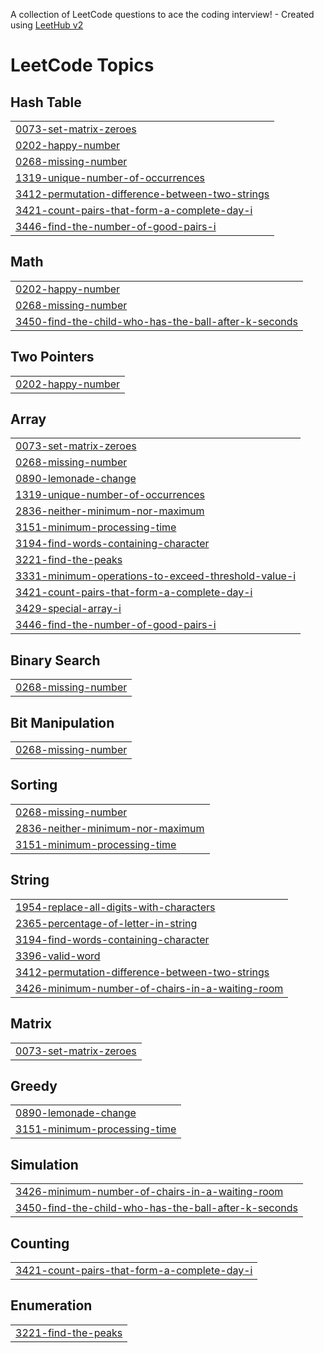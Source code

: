 A collection of LeetCode questions to ace the coding interview! - Created using [LeetHub v2](https://github.com/arunbhardwaj/LeetHub-2.0)
<!---LeetCode Topics Start-->
# LeetCode Topics
## Hash Table
|  |
| ------- |
| [0073-set-matrix-zeroes](https://github.com/Alagukoushik/LeetCode/tree/master/0073-set-matrix-zeroes) |
| [0202-happy-number](https://github.com/Alagukoushik/LeetCode/tree/master/0202-happy-number) |
| [0268-missing-number](https://github.com/Alagukoushik/LeetCode/tree/master/0268-missing-number) |
| [1319-unique-number-of-occurrences](https://github.com/Alagukoushik/LeetCode/tree/master/1319-unique-number-of-occurrences) |
| [3412-permutation-difference-between-two-strings](https://github.com/Alagukoushik/LeetCode/tree/master/3412-permutation-difference-between-two-strings) |
| [3421-count-pairs-that-form-a-complete-day-i](https://github.com/Alagukoushik/LeetCode/tree/master/3421-count-pairs-that-form-a-complete-day-i) |
| [3446-find-the-number-of-good-pairs-i](https://github.com/Alagukoushik/LeetCode/tree/master/3446-find-the-number-of-good-pairs-i) |
## Math
|  |
| ------- |
| [0202-happy-number](https://github.com/Alagukoushik/LeetCode/tree/master/0202-happy-number) |
| [0268-missing-number](https://github.com/Alagukoushik/LeetCode/tree/master/0268-missing-number) |
| [3450-find-the-child-who-has-the-ball-after-k-seconds](https://github.com/Alagukoushik/LeetCode/tree/master/3450-find-the-child-who-has-the-ball-after-k-seconds) |
## Two Pointers
|  |
| ------- |
| [0202-happy-number](https://github.com/Alagukoushik/LeetCode/tree/master/0202-happy-number) |
## Array
|  |
| ------- |
| [0073-set-matrix-zeroes](https://github.com/Alagukoushik/LeetCode/tree/master/0073-set-matrix-zeroes) |
| [0268-missing-number](https://github.com/Alagukoushik/LeetCode/tree/master/0268-missing-number) |
| [0890-lemonade-change](https://github.com/Alagukoushik/LeetCode/tree/master/0890-lemonade-change) |
| [1319-unique-number-of-occurrences](https://github.com/Alagukoushik/LeetCode/tree/master/1319-unique-number-of-occurrences) |
| [2836-neither-minimum-nor-maximum](https://github.com/Alagukoushik/LeetCode/tree/master/2836-neither-minimum-nor-maximum) |
| [3151-minimum-processing-time](https://github.com/Alagukoushik/LeetCode/tree/master/3151-minimum-processing-time) |
| [3194-find-words-containing-character](https://github.com/Alagukoushik/LeetCode/tree/master/3194-find-words-containing-character) |
| [3221-find-the-peaks](https://github.com/Alagukoushik/LeetCode/tree/master/3221-find-the-peaks) |
| [3331-minimum-operations-to-exceed-threshold-value-i](https://github.com/Alagukoushik/LeetCode/tree/master/3331-minimum-operations-to-exceed-threshold-value-i) |
| [3421-count-pairs-that-form-a-complete-day-i](https://github.com/Alagukoushik/LeetCode/tree/master/3421-count-pairs-that-form-a-complete-day-i) |
| [3429-special-array-i](https://github.com/Alagukoushik/LeetCode/tree/master/3429-special-array-i) |
| [3446-find-the-number-of-good-pairs-i](https://github.com/Alagukoushik/LeetCode/tree/master/3446-find-the-number-of-good-pairs-i) |
## Binary Search
|  |
| ------- |
| [0268-missing-number](https://github.com/Alagukoushik/LeetCode/tree/master/0268-missing-number) |
## Bit Manipulation
|  |
| ------- |
| [0268-missing-number](https://github.com/Alagukoushik/LeetCode/tree/master/0268-missing-number) |
## Sorting
|  |
| ------- |
| [0268-missing-number](https://github.com/Alagukoushik/LeetCode/tree/master/0268-missing-number) |
| [2836-neither-minimum-nor-maximum](https://github.com/Alagukoushik/LeetCode/tree/master/2836-neither-minimum-nor-maximum) |
| [3151-minimum-processing-time](https://github.com/Alagukoushik/LeetCode/tree/master/3151-minimum-processing-time) |
## String
|  |
| ------- |
| [1954-replace-all-digits-with-characters](https://github.com/Alagukoushik/LeetCode/tree/master/1954-replace-all-digits-with-characters) |
| [2365-percentage-of-letter-in-string](https://github.com/Alagukoushik/LeetCode/tree/master/2365-percentage-of-letter-in-string) |
| [3194-find-words-containing-character](https://github.com/Alagukoushik/LeetCode/tree/master/3194-find-words-containing-character) |
| [3396-valid-word](https://github.com/Alagukoushik/LeetCode/tree/master/3396-valid-word) |
| [3412-permutation-difference-between-two-strings](https://github.com/Alagukoushik/LeetCode/tree/master/3412-permutation-difference-between-two-strings) |
| [3426-minimum-number-of-chairs-in-a-waiting-room](https://github.com/Alagukoushik/LeetCode/tree/master/3426-minimum-number-of-chairs-in-a-waiting-room) |
## Matrix
|  |
| ------- |
| [0073-set-matrix-zeroes](https://github.com/Alagukoushik/LeetCode/tree/master/0073-set-matrix-zeroes) |
## Greedy
|  |
| ------- |
| [0890-lemonade-change](https://github.com/Alagukoushik/LeetCode/tree/master/0890-lemonade-change) |
| [3151-minimum-processing-time](https://github.com/Alagukoushik/LeetCode/tree/master/3151-minimum-processing-time) |
## Simulation
|  |
| ------- |
| [3426-minimum-number-of-chairs-in-a-waiting-room](https://github.com/Alagukoushik/LeetCode/tree/master/3426-minimum-number-of-chairs-in-a-waiting-room) |
| [3450-find-the-child-who-has-the-ball-after-k-seconds](https://github.com/Alagukoushik/LeetCode/tree/master/3450-find-the-child-who-has-the-ball-after-k-seconds) |
## Counting
|  |
| ------- |
| [3421-count-pairs-that-form-a-complete-day-i](https://github.com/Alagukoushik/LeetCode/tree/master/3421-count-pairs-that-form-a-complete-day-i) |
## Enumeration
|  |
| ------- |
| [3221-find-the-peaks](https://github.com/Alagukoushik/LeetCode/tree/master/3221-find-the-peaks) |
<!---LeetCode Topics End-->